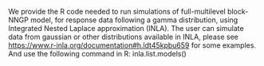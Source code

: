 We provide the R code needed to run simulations of full-multilevel block-NNGP model, for response data following a gamma distribution, using Integrated Nested Laplace approximation (INLA). The user can simulate data from gaussian or other distributions available in INLA, please see https://www.r-inla.org/documentation#h.ldt45kpbu659 for some examples. And use the following command in R: inla.list.models()

